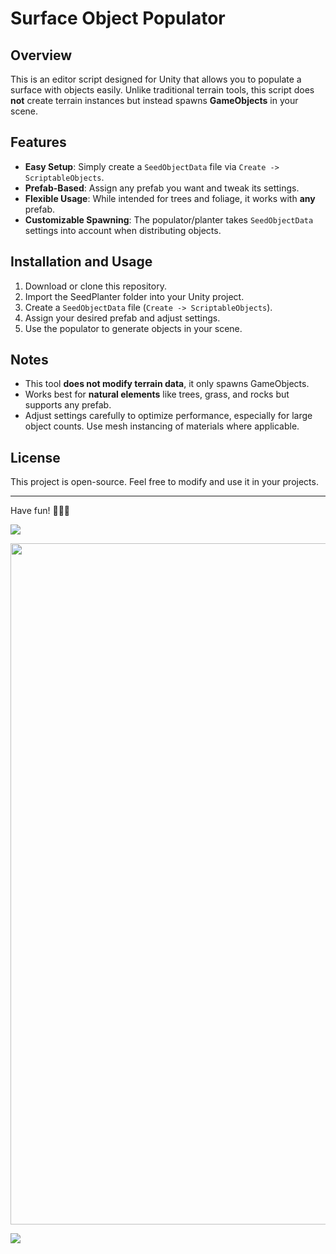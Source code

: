 # Surface Object Populator

## Overview

This is an editor script designed for Unity that allows you to populate a surface with objects easily. Unlike traditional terrain tools, this script does **not** create terrain instances but instead spawns **GameObjects** in your scene.

## Features

- **Easy Setup**: Simply create a `SeedObjectData` file via `Create -> ScriptableObjects`.
- **Prefab-Based**: Assign any prefab you want and tweak its settings.
- **Flexible Usage**: While intended for trees and foliage, it works with **any** prefab.
- **Customizable Spawning**: The populator/planter takes `SeedObjectData` settings into account when distributing objects.

## Installation and Usage

1. Download or clone this repository.
2. Import the SeedPlanter folder into your Unity project.
3. Create a `SeedObjectData` file (`Create -> ScriptableObjects`).
4. Assign your desired prefab and adjust settings.
5. Use the populator to generate objects in your scene.

## Notes

- This tool **does not modify terrain data**, it only spawns GameObjects.
- Works best for **natural elements** like trees, grass, and rocks but supports any prefab.
- Adjust settings carefully to optimize performance, especially for large object counts. Use mesh instancing of materials where applicable.

## License

This project is open-source. Feel free to modify and use it in your projects.

---

Have fun! 🌲🌿🏡

![](https://github.com/MarkDuisters/SeedPlanter/blob/main/images/create%20seed.gif)

<img src="https://github.com/MarkDuisters/SeedPlanter/blob/main/images/place%20planter.gif" width="512" height="1090">

![](https://github.com/MarkDuisters/SeedPlanter/blob/main/images/plant%20trees.gif)


